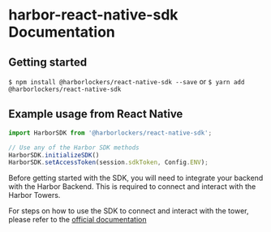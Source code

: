 # harbor-react-native-sdk Documentation

## Getting started

`$ npm install @harborlockers/react-native-sdk --save`
or
`$ yarn add @harborlockers/react-native-sdk`

## Example usage from React Native
```javascript
import HarborSDK from '@harborlockers/react-native-sdk';

// Use any of the Harbor SDK methods
HarborSDK.initializeSDK()
HarborSDK.setAccessToken(session.sdkToken, Config.ENV);
```

Before getting started with the SDK, you will need to integrate your backend with the Harbor Backend. This is required to connect and interact with the Harbor Towers.

For steps on how to use the SDK to connect and interact with the tower, please refer to the [official documentation](https://docs.harborlockers.com/getting_started_with_sdk.html)
